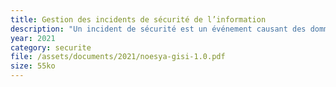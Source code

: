 ```yaml
---
title: Gestion des incidents de sécurité de l’information
description: "Un incident de sécurité est un événement causant des dommages, ou susceptible de le faire, à des personnes ou à des organisations. Il s’agit d’un événement ne faisant pas partie du fonctionnement standard d’un service et qui cause, ou peut causer, une interruption ou une diminution de la qualité de ce service."
year: 2021
category: securite
file: /assets/documents/2021/noesya-gisi-1.0.pdf
size: 55ko
---
```

